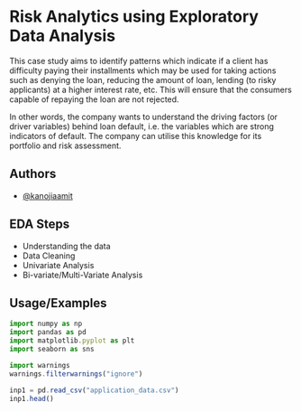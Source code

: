 # Risk Analytics using Exploratory Data Analysis

This case study aims to identify patterns which indicate if a client has difficulty paying their installments which may be used for taking actions such as denying the loan, reducing the amount of loan, lending (to risky applicants) at a higher interest rate, etc. This will ensure that the consumers capable of repaying the loan are not rejected.

 

In other words, the company wants to understand the driving factors (or driver variables) behind loan default, i.e. the variables which are strong indicators of default.  The company can utilise this knowledge for its portfolio and risk assessment.


## Authors

- [@kanojiaamit](https://www.github.com/octokatherine)


## EDA Steps
- Understanding the data
- Data Cleaning
- Univariate Analysis
- Bi-variate/Multi-Variate Analysis
## Usage/Examples

```javascript
import numpy as np
import pandas as pd
import matplotlib.pyplot as plt
import seaborn as sns

import warnings
warnings.filterwarnings("ignore")
```

```javascript
inp1 = pd.read_csv("application_data.csv")
inp1.head()
```
